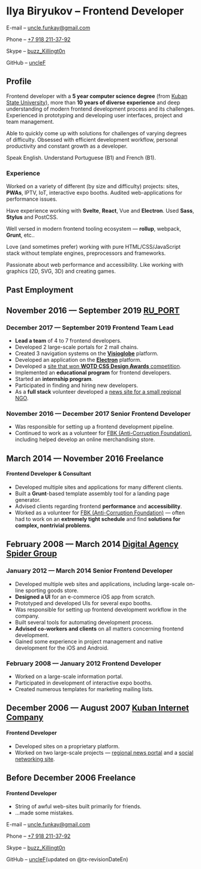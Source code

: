 # Ilya Biryukov – Frontend Developer

E-mail – [uncle.funkay@gmail.com](mailto:uncle.funkay@gmail.com?subject=Regarding%20Resume)

Phone – [+7 918 211-37-92](tel:+79182113792)

Skype – [buzz_Killingt0n](skype:buzz_Killingt0n?chat)

GitHub – [uncleF](https://github.com/uncleF)

## Profile

Frontend developer with a **5 year computer science degree** (from [Kuban State University](http://www.kubsu.ru/en/)), more than **10 years of diverse experience** and deep understanding of modern frontend development process and its challenges. Experienced in prototyping and developing user interfaces, project and team management.

Able to quickly come up with solutions for challenges of varying degrees of difficulty. Obsessed with efficient development workflow, personal productivity and constant growth as a developer.

Speak English. Understand Portuguese (B1) and French (B1).

### Experience

Worked on a variety of different (by size and difficulty) projects: sites, **PWAs**, IPTV, IoT, interactive expo booths. Audited web-applications for performance issues.

Have experience working with **Svelte**, **React**, Vue and **Electron**. Used **Sass**, **Stylus** and PostCSS.

Well versed in modern frontend tooling ecosystem — **rollup**, webpack, **Grunt**, etc..

Love (and sometimes prefer) working with pure HTML/CSS/JavaScript stack without template engines, preprocessors and frameworks.

Passionate about web performance and accessibility. Like working with graphics (2D, SVG, 3D) and creating games.

## Past Employment

## November 2016 — September 2019 [RU_PORT](http://ruport.ru/)

### December 2017 — September 2019 Frontend Team Lead

*   **Lead a team** of 4 to 7 frontend developers.
*   Developed 2 large-scale portals for 2 mall chains.
*   Created 3 navigation systems on the **[Visioglobe](https://visioglobe.com/)** platform.
*   Developed an application on the **[Electron](https://electronjs.org/)** platform.
*   Developed a [site that won **WOTD CSS Design Awards** competition](https://wind-channel.com/en).
*   Implemented an **educational program** for frontend developers.
*   Started an **internship program**.
*   Participated in finding and hiring new developers.
*   As a **full stack** volunteer developed a [news site for a small regional NGO](http://libertariansouth.ru).

### November 2016 — December 2017 Senior Frontend Developer

*   Was responsible for setting up a frontend development pipeline.
*   Continued to work as a volunteer for [FBK (Anti-Corruption Foundation)](http://fbk.info/), including helped develop an online merchandising store.

## March 2014 — November 2016 Freelance

#### Frontend Developer & Consultant

*   Developed multiple sites and applications for many different clients.
*   Built a **Grunt**-based template assembly tool for a landing page generator.
*   Advised clients regarding frontend **performance** and **accessibility**.
*   Worked as a volunteer for [FBK (Anti-Corruption Foundation)](http://fbk.info/) — often had to work on an **extremely tight schedule** and find **solutions for complex, nontrivial problems**.

## February 2008 — March 2014 [Digital Agency Spider Group](http://spider.ru/en/)

### January 2012 — March 2014 Senior Frontend Developer

*   Developed multiple web sites and applications, including large-scale on-line sporting goods store.
*   **Designed a UI** for an e-commerce iOS app from scratch.
*   Prototyped and developed UIs for several expo booths.
*   Was responsible for setting up frontend development workflow in the company.
*   Built several tools for automating development process.
*   **Advised co-workers and clients** on all matters concerning frontend development.
*   Gained some experience in project management and native development for the iOS and Android.

### February 2008 — January 2012 Frontend Developer

*   Worked on a large-scale information portal.
*   Participated in development of interactive expo booths.
*   Created numerous templates for marketing mailing lists.

## December 2006 — August 2007 [Kuban Internet Company](http://kubic.ru/)

#### Frontend Developer

*   Developed sites on a proprietary platform.
*   Worked on two large-scale projects — [regional news portal](https://www.yuga.ru/) and a [social networking site](http://www.diary.ru/).

## Before December 2006 Freelance

#### Frontend Developer

*   String of awful web-sites built primarily for friends.
*   ...made some mistakes.

E-mail – [uncle.funkay@gmail.com](mailto:uncle.funkay@gmail.com?subject=Regarding%20Resume)

Phone – [+7 918 211-37-92](tel:+79182113792)

Skype – [buzz_Killingt0n](skype:buzz_Killingt0n?chat)

GitHub – [uncleF](https://github.com/uncleF)(updated on @tx-revisionDateEn)